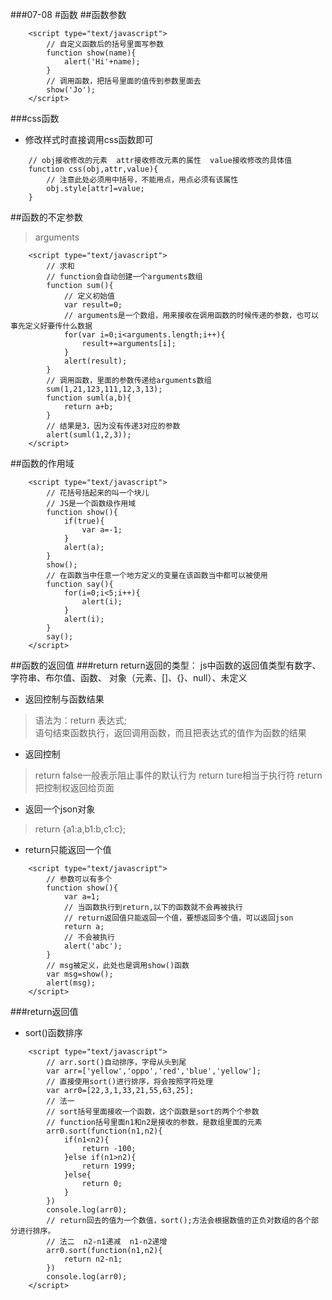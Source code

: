###07-08
#函数
##函数参数
```
	<script type="text/javascript">
		// 自定义函数后的括号里面写参数
		function show(name){
			alert('Hi'+name);
		}
		// 调用函数，把括号里面的值传到参数里面去
		show('Jo');
	</script>
```
###css函数
* 修改样式时直接调用css函数即可
```
	// obj接收修改的元素  attr接收修改元素的属性  value接收修改的具体值
	function css(obj,attr,value){
		// 注意此处必须用中括号，不能用点，用点必须有该属性
		obj.style[attr]=value;
	}
```
##函数的不定参数
>arguments
```
	<script type="text/javascript">
		// 求和
		// function会自动创建一个arguments数组
		function sum(){
			// 定义初始值
			var result=0;
			// arguments是一个数组，用来接收在调用函数的时候传递的参数，也可以事先定义好要传什么数据
			for(var i=0;i<arguments.length;i++){
				result+=arguments[i];
			}
			alert(result);
		}
		// 调用函数，里面的参数传递给arguments数组
		sum(1,21,123,111,12,3,13);
		function suml(a,b){
			return a+b;
		}
		// 结果是3，因为没有传递3对应的参数
		alert(suml(1,2,3));
	</script>
```
##函数的作用域
```
	<script type="text/javascript">
		// 花括号括起来的叫一个块儿
		// JS是一个函数级作用域
		function show(){
			if(true){
				var a=-1;
			}
			alert(a);
		}
		show();
		// 在函数当中任意一个地方定义的变量在该函数当中都可以被使用
		function say(){	
			for(i=0;i<5;i++){
				alert(i);
			}
			alert(i);
		}
		say();
	</script>
```

##函数的返回值
###return
return返回的类型： js中函数的返回值类型有数字、字符串、布尔值、函数、              对象（元素、[]、{}、null）、未定义 
* 返回控制与函数结果
>语法为：return 表达式;  
>语句结束函数执行，返回调用函数，而且把表达式的值作为函数的结果
* 返回控制
>return false一般表示阻止事件的默认行为
>return ture相当于执行符
>return把控制权返回给页面
* 返回一个json对象
>return {a1:a,b1:b,c1:c};
* return只能返回一个值
```
	<script type="text/javascript">
		// 参数可以有多个
		function show(){
			var a=1;
			// 当函数执行到return,以下的函数就不会再被执行
			// return返回值只能返回一个值，要想返回多个值，可以返回json
			return a;
			// 不会被执行
			alert('abc');
		}
		// msg被定义，此处也是调用show()函数
		var msg=show();
		alert(msg);
	</script>
```

###return返回值
* sort()函数排序
```
	<script type="text/javascript">
		// arr.sort()自动排序，字母从头到尾
		var arr=['yellow','oppo','red','blue','yellow'];
		// 直接使用sort()进行排序，将会按照字符处理
		var arr0=[22,3,1,33,21,55,63,25];
		// 法一
		// sort括号里面接收一个函数，这个函数是sort的两个个参数
		// function括号里面n1和n2是接收的参数，是数组里面的元素
		arr0.sort(function(n1,n2){
			if(n1<n2){
				return -100;
			}else if(n1>n2){
				return 1999;
			}else{
				return 0;
			}
		})
		console.log(arr0);
		// return回去的值为一个数值，sort();方法会根据数值的正负对数组的各个部分进行排序。
		// 法二  n2-n1递减  n1-n2递增
		arr0.sort(function(n1,n2){
			return n2-n1;
		})
		console.log(arr0);
	</script>
```
